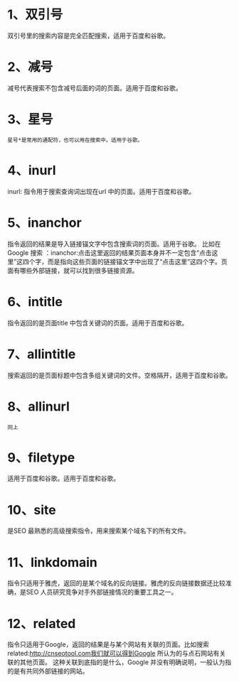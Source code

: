 # 1、双引号
   双引号里的搜索内容是完全匹配搜索，适用于百度和谷歌。
# 2、减号
   减号代表搜索不包含减号后面的词的页面。适用于百度和谷歌。
# 3、星号
    星号*是常用的通配符，也可以用在搜索中。适用于谷歌。
# 4、inurl
   inurl: 指令用于搜索查询词出现在url 中的页面。适用于百度和谷歌。
# 5、inanchor
   指令返回的结果是导入链接锚文字中包含搜索词的页面。适用于谷歌。
    比如在Google 搜索 ：inanchor:点击这里返回的结果页面本身并不一定包含“点击这里”这四个字，而是指向这些页面的链接锚文字中出现了“点击这里”这四个字。页面有哪些外部链接，就可以找到很多链接资源。
# 6、intitle
  指令返回的是页面title 中包含关键词的页面。适用于百度和谷歌。
# 7、allintitle
  搜索返回的是页面标题中包含多组关键词的文件。空格隔开，适用于百度和谷歌。
# 8、allinurl
    同上
# 9、filetype
   适用于百度和谷歌。适用于百度和谷歌。
# 10、site
  是SEO 最熟悉的高级搜索指令，用来搜索某个域名下的所有文件。
# 11、linkdomain
  指令只适用于雅虎，返回的是某个域名的反向链接。雅虎的反向链接数据还比较准确，是SEO 人员研究竞争对手外部链接情况的重要工具之一。
# 12、related
  指令只适用于Google，返回的结果是与某个网站有关联的页面。比如搜索related:http://cnseotool.com我们就可以得到Google 所认为的与点石网站有关联的其他页面。 这种关联到底指的是什么，Google 并没有明确说明，一般认为指的是有共同外部链接的网站。
